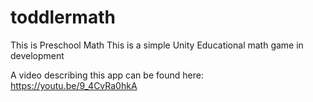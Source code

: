 # toddlermath
This is Preschool Math 
This is a simple Unity Educational math game in development

A video describing this app can be found here: https://youtu.be/9_4CvRa0hkA
